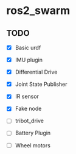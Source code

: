 # ros2_swarm


## TODO
- [x] Basic urdf
- [x] IMU plugin
- [x] Differential Drive
- [x] Joint State Publisher
- [x] IR sensor
- [x] Fake node
- [ ] tribot_drive
- [ ] Battery Plugin
- [ ] Wheel motors

